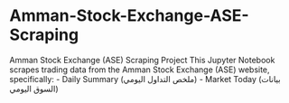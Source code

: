 # Amman-Stock-Exchange-ASE-Scraping
Amman Stock Exchange (ASE) Scraping Project  This Jupyter Notebook scrapes trading data from the Amman Stock Exchange (ASE) website, specifically:  - Daily Summary (ملخص التداول اليومي) - Market Today (بيانات السوق اليومي)
